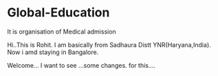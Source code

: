 # Global-Education
It is organisation of Medical admission

Hi..This is Rohit. I am basically from Sadhaura Distt YNR(Haryana,India). Now i amd staying in Bangalore.

Welcome...
I want to see ...some changes. for this....
